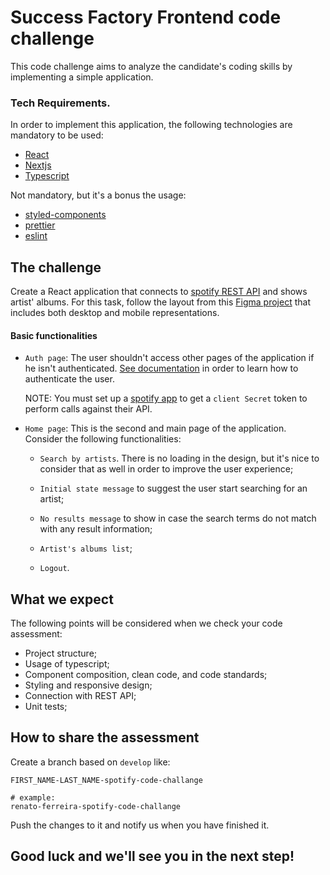 # Success Factory Frontend code challenge

This code challenge aims to analyze the candidate's coding skills by implementing a simple application.

### Tech Requirements.

In order to implement this application, the following technologies are mandatory to be used:

* [React](https://reactjs.org)
* [Nextjs](https://nextjs.org)
* [Typescript](https://www.typescriptlang.org)

Not mandatory, but it's a bonus the usage:
* [styled-components](https://styled-components.com)
* [prettier](https://prettier.io)
* [eslint](https://eslint.org)

## The challenge

Create a React application that connects to [spotify REST API](https://developer.spotify.com/documentation/web-api/) and shows artist' albums. For this task, follow the layout from this [Figma project](https://www.figma.com/file/fifRkWzXmlvwOzRLPUAX8N/Albums-by-Artists?node-id=0%3A1&t=JVwvAQLSH8mqbCPl-0) that includes both desktop and mobile representations.

#### Basic functionalities

* `Auth page`: The user shouldn't access other pages of the application if he isn't authenticated. [See documentation](https://developer.spotify.com/documentation/general/guides/authorization/use-access-token/) in order to learn how to authenticate the user. 

    NOTE: You must set up a [spotify app](https://developer.spotify.com/documentation/general/guides/authorization/app-settings/) to get a `client Secret` token to perform calls against their API.

* `Home page`: This is the second and main page of the application. Consider the following functionalities:

    * `Search by artists`. There is no loading in the design, but it's nice to consider that as well in order to improve the user experience;

    * `Initial state message` to suggest the user start searching for an artist;

    * `No results message` to show in case the search terms do not match with any result information;

    * `Artist's albums list`;

    * `Logout`.

## What we expect

The following points will be considered when we check your code assessment:

* Project structure;
* Usage of typescript;
* Component composition, clean code, and code standards;
* Styling and responsive design;
* Connection with REST API;
* Unit tests;

## How to share the assessment

Create a branch based on `develop` like:

```
FIRST_NAME-LAST_NAME-spotify-code-challange

# example: 
renato-ferreira-spotify-code-challange
```

Push the changes to it and notify us when you have finished it.

## Good luck and we'll see you in the next step!
